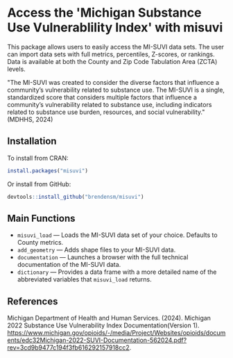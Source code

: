 # Access the 'Michigan Substance Use Vulnerablility Index' with misuvi

This package allows users to easily access the MI-SUVI data sets. The user can import data sets with full metrics, percentiles, Z-scores, or rankings. Data is available at both the County and Zip Code Tabulation Area (ZCTA) levels.

"The MI-SUVI was created to consider the diverse factors that influence a community’s vulnerability related to substance use. The MI-SUVI is a single, standardized score that considers multiple factors that influence a community’s vulnerability related to substance use, including indicators related to substance use burden, resources, and social vulnerability." (MDHHS, 2024)

## Installation

To install from CRAN:
```r
install.packages("misuvi")
```

Or install from GitHub:
```r
devtools::install_github("brendensm/misuvi")
```

## Main Functions
-   `misuvi_load` &mdash; Loads the MI-SUVI data set of your choice. Defaults to County metrics.
-   `add_geometry` &mdash; Adds shape files to your MI-SUVI data.
-   `documentation` &mdash; Launches a browser with the full technical documentation of the MI-SUVI data.
-   `dictionary` &mdash; Provides a data frame with a more detailed name of the abbreviated variables that `misuvi_load` returns.

## References
Michigan Department of Health and Human Services. (2024). Michigan 2022 Substance Use Vulnerability Index Documentation(Version 1). https://www.michigan.gov/opioids/-/media/Project/Websites/opioids/documents/edc32Michigan-2022-SUVI-Documentation-562024.pdf?rev=3cd9b9477c194f3fb616292157918cc2.

